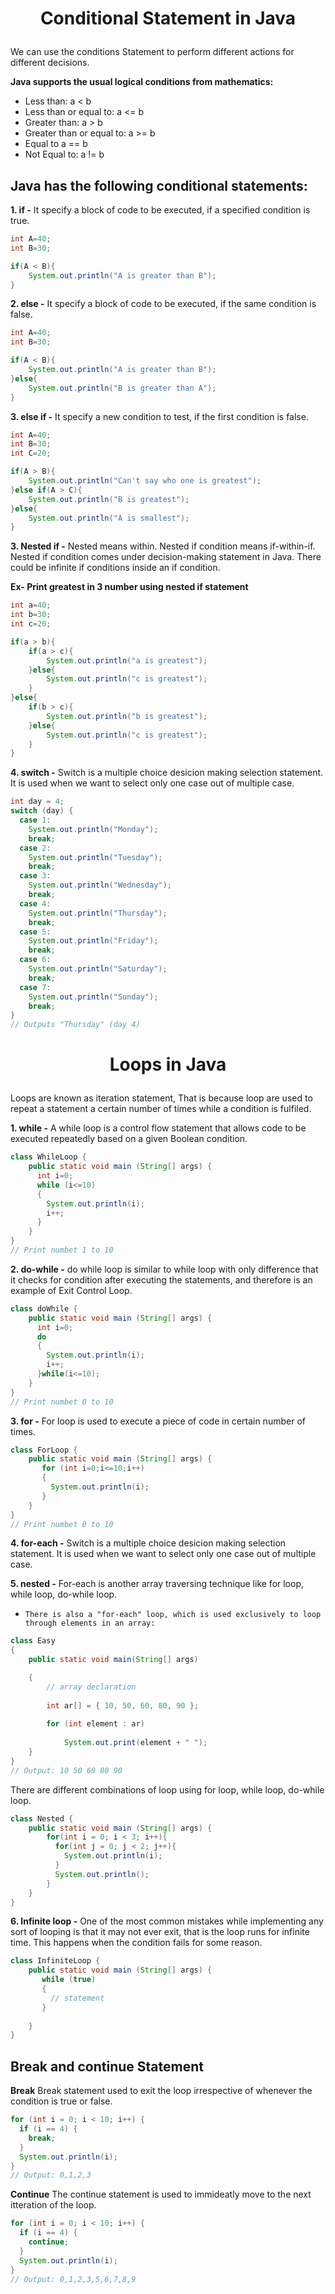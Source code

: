 # <p style="text-align: center;">Conditional Statement in Java</p>
We can use the conditions Statement to perform different actions for different decisions.

**Java supports the usual logical conditions from mathematics:**

- Less than: a < b
- Less than or equal to: a <= b
- Greater than: a > b
- Greater than or equal to: a >= b
- Equal to a == b
- Not Equal to: a != b

## Java has the following conditional statements:

**1. if -** It specify a block of code to be executed, if a specified condition is true.
```java
int A=40;
int B=30;

if(A < B){
    System.out.println("A is greater than B");
}
```

**2. else -** It specify a block of code to be executed, if the same condition is false.
```java
int A=40;
int B=30;

if(A < B){
    System.out.println("A is greater than B");
}else{
    System.out.println("B is greater than A");
}
```

**3. else if -** It specify a new condition to test, if the first condition is false.
```java
int A=40;
int B=30;
int C=20;

if(A > B){
    System.out.println("Can't say who one is greatest");
}else if(A > C){
    System.out.println("B is greatest");
}else{
    System.out.println("A is smallest");
}
```
**3. Nested if -** Nested means within. Nested if condition means if-within-if. Nested if condition comes under decision-making statement in Java. There could be infinite if conditions inside an if condition.

**Ex- Print greatest in 3 number using nested if statement**
```java
int a=40;
int b=30;
int c=20;

if(a > b){
    if(a > c){
        System.out.println("a is greatest");
    }else{
        System.out.println("c is greatest");
    }
}else{
    if(b > c){
        System.out.println("b is greatest");
    }else{
        System.out.println("c is greatest");
    }
}
```

**4. switch -** Switch is a multiple choice desicion making selection statement. It is used when we want to select only one case out of multiple case.

```java
int day = 4;
switch (day) {
  case 1:
    System.out.println("Monday");
    break;
  case 2:
    System.out.println("Tuesday");
    break;
  case 3:
    System.out.println("Wednesday");
    break;
  case 4:
    System.out.println("Thursday");
    break;
  case 5:
    System.out.println("Friday");
    break;
  case 6:
    System.out.println("Saturday");
    break;
  case 7:
    System.out.println("Sunday");
    break;
}
// Outputs "Thursday" (day 4)
```


# <p style="text-align: center;">Loops in Java</p>
Loops are known as iteration statement, That is because loop are used to repeat a statement a certain number of times while a condition is fulfiled.

**1. while -** A while loop is a control flow statement that allows code to be executed repeatedly based on a given Boolean condition.

```java
class WhileLoop {
    public static void main (String[] args) {
      int i=0;
      while (i<=10)
      {
        System.out.println(i);
        i++;
      }
    }
}
// Print numbet 1 to 10
```

**2. do-while -** do while loop is similar to while loop with only difference that it checks for condition after executing the statements, and therefore is an example of Exit Control Loop. 
```java
class doWhile {
    public static void main (String[] args) {
      int i=0;
      do
      {
        System.out.println(i);
        i++;
      }while(i<=10);
    }
}
// Print numbet 0 to 10
```

**3. for -** For loop is used to execute a piece of code in certain number of times.
```java
class ForLoop {
    public static void main (String[] args) {
       for (int i=0;i<=10;i++)
       {
         System.out.println(i);
       }
    }
}
// Print numbet 0 to 10
```
**4. for-each -** Switch is a multiple choice desicion making selection statement. It is used when we want to select only one case out of multiple case.


**5. nested -** For-each is another array traversing technique like for loop, while loop, do-while loop.
- `There is also a "for-each" loop, which is used exclusively to loop through elements in an array:`
```java
class Easy
{
    public static void main(String[] args)

    {
        // array declaration
  
        int ar[] = { 10, 50, 60, 80, 90 };
  
        for (int element : ar)
  
            System.out.print(element + " ");
    }
}
// Output: 10 50 60 80 90 
```

There are different combinations of loop using for loop, while loop, do-while loop.
```java
class Nested {
    public static void main (String[] args) {
        for(int i = 0; i < 3; i++){
          for(int j = 0; j < 2; j++){
            System.out.println(i);
          }
          System.out.println();
        }
    }
}
```

**6. Infinite loop -** One of the most common mistakes while implementing any sort of looping is that it may not ever exit, that is the loop runs for infinite time. This happens when the condition fails for some reason.
```java
class InfiniteLoop {
    public static void main (String[] args) {
       while (true)
       {
         // statement
       }
       
    }
}
```

## Break and continue Statement

**Break**
Break statement used to exit the loop irrespective of whenever the condition is true or false.
```java
for (int i = 0; i < 10; i++) {
  if (i == 4) {
    break;
  }
  System.out.println(i);
}
// Output: 0,1,2,3
```

**Continue**
The continue statement is used to immideatly move to the next itteration of the loop.
```java
for (int i = 0; i < 10; i++) {
  if (i == 4) {
    continue;
  }
  System.out.println(i);
}
// Output: 0,1,2,3,5,6,7,8,9
```
